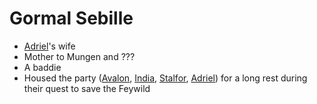 # Gormal Sebille
- [Adriel](PCs/Current/Adriel.md)'s wife
- Mother to Mungen and ???
- A baddie
- Housed the party ([Avalon](PCs/Current/Avalon.md), [India](PCs/Current/India.md), [Stalfor](PCs/Current/Stalfor.md), [Adriel](PCs/Current/Adriel.md)) for a long rest during their quest to save the Feywild